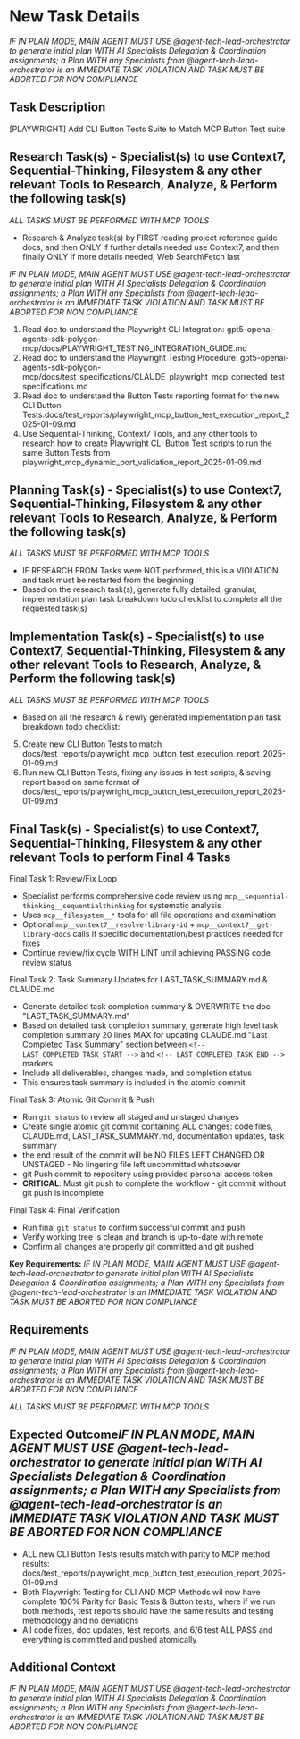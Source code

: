 # New Task Details

*IF IN PLAN MODE, MAIN AGENT MUST USE @agent-tech-lead-orchestrator to generate initial plan WITH AI Specialists Delegation & Coordination assignments; a Plan WITH any Specialists from @agent-tech-lead-orchestrator is an IMMEDIATE TASK VIOLATION AND TASK MUST BE ABORTED FOR NON COMPLIANCE*

## Task Description

[PLAYWRIGHT] Add CLI Button Tests Suite to Match MCP Button Test suite

## Research Task(s) - Specialist(s) to use Context7, Sequential-Thinking, Filesystem & any other relevant Tools to Research, Analyze, & Perform the following task(s)

*ALL TASKS MUST BE PERFORMED WITH MCP TOOLS*

- Research & Analyze task(s) by FIRST reading project reference guide docs, and then ONLY if further details needed use Context7, and then finally ONLY if more details needed, Web Search\Fetch last

*IF IN PLAN MODE, MAIN AGENT MUST USE @agent-tech-lead-orchestrator to generate initial plan WITH AI Specialists Delegation & Coordination assignments; a Plan WITH any Specialists from @agent-tech-lead-orchestrator is an IMMEDIATE TASK VIOLATION AND TASK MUST BE ABORTED FOR NON COMPLIANCE*

1. Read doc to understand the Playwright CLI Integration: gpt5-openai-agents-sdk-polygon-mcp/docs/PLAYWRIGHT_TESTING_INTEGRATION_GUIDE.md
2. Read doc to understand the Playwright Testing Procedure: gpt5-openai-agents-sdk-polygon-mcp/docs/test_specifications/CLAUDE_playwright_mcp_corrected_test_specifications.md
3. Read doc to understand the Button Tests reporting format for the new CLI Button Tests:docs/test_reports/playwright_mcp_button_test_execution_report_2025-01-09.md
4. Use Sequential-Thinking, Context7 Tools, and any other tools to research how to create Playwright CLI Button Test scripts to run the same Button Tests from playwright_mcp_dynamic_port_validation_report_2025-01-09.md

## Planning Task(s) - Specialist(s) to use Context7, Sequential-Thinking, Filesystem & any other relevant Tools to Research, Analyze, & Perform the following task(s)

*ALL TASKS MUST BE PERFORMED WITH MCP TOOLS*

- IF RESEARCH FROM Tasks were NOT performed, this is a VIOLATION and task must be restarted from the beginning
- Based on the research task(s), generate fully detailed, granular, implementation plan task breakdown todo checklist to complete all the requested task(s)

## Implementation Task(s) - Specialist(s) to use Context7, Sequential-Thinking, Filesystem & any other relevant Tools to Research, Analyze, & Perform the following task(s)

*ALL TASKS MUST BE PERFORMED WITH MCP TOOLS*

- Based on all the research & newly generated implementation plan task breakdown todo checklist:

5. Create new CLI Button Tests to match docs/test_reports/playwright_mcp_button_test_execution_report_2025-01-09.md
6. Run new CLI Button Tests, fixing any issues in test scripts, & saving report based on same format of docs/test_reports/playwright_mcp_button_test_execution_report_2025-01-09.md

## Final Task(s) - Specialist(s) to use Context7, Sequential-Thinking, Filesystem & any other relevant Tools to perform Final 4 Tasks

Final Task 1: Review/Fix Loop

- Specialist performs comprehensive code review using `mcp__sequential-thinking__sequentialthinking` for systematic analysis
- Uses `mcp__filesystem__*` tools for all file operations and examination
- Optional `mcp__context7__resolve-library-id` + `mcp__context7__get-library-docs` calls if specific documentation/best practices needed for fixes
- Continue review/fix cycle WITH LINT until achieving PASSING code review status

Final Task 2: Task Summary Updates for LAST_TASK_SUMMARY.md & CLAUDE.md

- Generate detailed task completion summary & OVERWRITE the doc "LAST_TASK_SUMMARY.md"
- Based on detailed task completion summary, generate high level task completion summary 20 lines MAX for updating CLAUDE.md "Last Completed Task Summary" section between `<!-- LAST_COMPLETED_TASK_START -->` and `<!-- LAST_COMPLETED_TASK_END -->` markers
- Include all deliverables, changes made, and completion status
- This ensures task summary is included in the atomic commit

Final Task 3: Atomic Git Commit & Push

- Run `git status` to review all staged and unstaged changes
- Create single atomic git commit containing ALL changes: code files, CLAUDE.md, LAST_TASK_SUMMARY.md, documentation updates, task summary
- the end result of the commit will be NO FILES LEFT CHANGED OR UNSTAGED - No lingering file left uncommitted whatsoever
- git Push commit to repository using provided personal access token
- **CRITICAL**: Must git push to complete the workflow - git commit without git push is incomplete

Final Task 4: Final Verification

- Run final `git status` to confirm successful commit and push
- Verify working tree is clean and branch is up-to-date with remote
- Confirm all changes are properly git committed and git pushed

**Key Requirements:**
*IF IN PLAN MODE, MAIN AGENT MUST USE @agent-tech-lead-orchestrator to generate initial plan WITH AI Specialists Delegation & Coordination assignments; a Plan WITH any Specialists from @agent-tech-lead-orchestrator is an IMMEDIATE TASK VIOLATION AND TASK MUST BE ABORTED FOR NON COMPLIANCE*

## Requirements

*IF IN PLAN MODE, MAIN AGENT MUST USE @agent-tech-lead-orchestrator to generate initial plan WITH AI Specialists Delegation & Coordination assignments; a Plan WITH any Specialists from @agent-tech-lead-orchestrator is an IMMEDIATE TASK VIOLATION AND TASK MUST BE ABORTED FOR NON COMPLIANCE*

*ALL TASKS MUST BE PERFORMED WITH MCP TOOLS*

## Expected Outcome*IF IN PLAN MODE, MAIN AGENT MUST USE @agent-tech-lead-orchestrator to generate initial plan WITH AI Specialists Delegation & Coordination assignments; a Plan WITH any Specialists from @agent-tech-lead-orchestrator is an IMMEDIATE TASK VIOLATION AND TASK MUST BE ABORTED FOR NON COMPLIANCE*

- ALL new CLI Button Tests results match with parity to MCP method results: docs/test_reports/playwright_mcp_button_test_execution_report_2025-01-09.md
- Both Playwright Testing for CLI AND MCP Methods wil now have complete 100% Parity for Basic Tests & Button tests, where if we run both methods, test reports should have the same results and testing methodology and no deviations
- All code fixes, doc updates, test reports, and 6/6 test ALL PASS and everything is committed and pushed atomically

## Additional Context

*IF IN PLAN MODE, MAIN AGENT MUST USE @agent-tech-lead-orchestrator to generate initial plan WITH AI Specialists Delegation & Coordination assignments; a Plan WITH any Specialists from @agent-tech-lead-orchestrator is an IMMEDIATE TASK VIOLATION AND TASK MUST BE ABORTED FOR NON COMPLIANCE*
